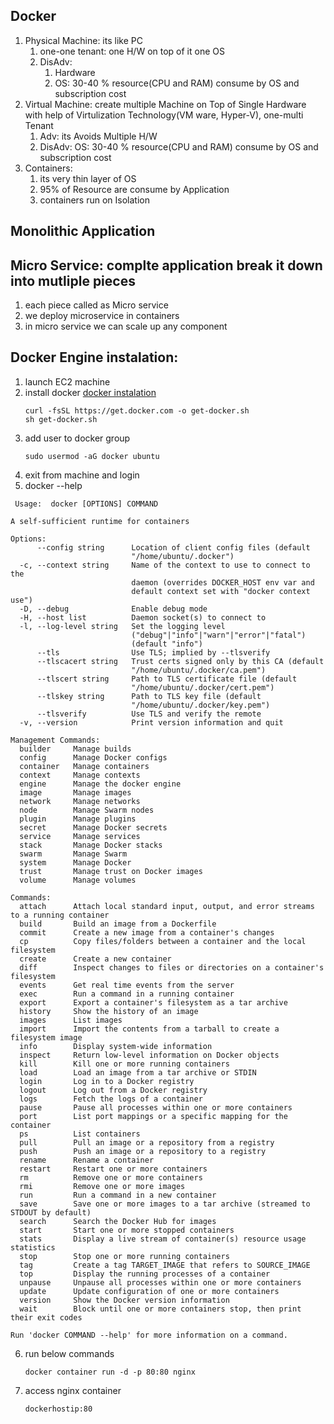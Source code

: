 ## Docker  
   1. Physical Machine: its like PC
      1. one-one tenant: one H/W on top of it one OS
      2. DisAdv: 
         1. Hardware
         2. OS: 30-40 % resource(CPU and RAM) consume by OS and subscription cost
   2. Virtual Machine: create multiple Machine on Top of Single Hardware with help of Virtulization Technology(VM ware, Hyper-V), one-multi Tenant 
       1. Adv: its Avoids Multiple H/W
       2. DisAdv: OS: 30-40 % resource(CPU and RAM) consume by OS and subscription cost 
   3. Containers: 
      1. its very thin layer of OS
      2. 95% of Resource are consume by Application
      3. containers run on Isolation 
## Monolithic Application
## Micro Service: complte application break it down into mutliple pieces 
   1. each piece called as Micro service
   2. we deploy microservice in containers
   3. in micro service we can scale up any component
## Docker Engine instalation: 
   1. launch EC2 machine
   2. install docker 
      [docker instalation](https://get.docker.com/)
      ```
      curl -fsSL https://get.docker.com -o get-docker.sh
      sh get-docker.sh
      ``` 
   3. add user to docker group 
      ```
      sudo usermod -aG docker ubuntu
      ```
   4. exit from machine and login
   5. docker --help
```
 Usage:  docker [OPTIONS] COMMAND

A self-sufficient runtime for containers

Options:
      --config string      Location of client config files (default
                           "/home/ubuntu/.docker")
  -c, --context string     Name of the context to use to connect to the
                           daemon (overrides DOCKER_HOST env var and
                           default context set with "docker context use")
  -D, --debug              Enable debug mode
  -H, --host list          Daemon socket(s) to connect to
  -l, --log-level string   Set the logging level
                           ("debug"|"info"|"warn"|"error"|"fatal")
                           (default "info")
      --tls                Use TLS; implied by --tlsverify
      --tlscacert string   Trust certs signed only by this CA (default
                           "/home/ubuntu/.docker/ca.pem")
      --tlscert string     Path to TLS certificate file (default
                           "/home/ubuntu/.docker/cert.pem")
      --tlskey string      Path to TLS key file (default
                           "/home/ubuntu/.docker/key.pem")
      --tlsverify          Use TLS and verify the remote
  -v, --version            Print version information and quit

Management Commands:
  builder     Manage builds
  config      Manage Docker configs
  container   Manage containers
  context     Manage contexts
  engine      Manage the docker engine
  image       Manage images
  network     Manage networks
  node        Manage Swarm nodes
  plugin      Manage plugins
  secret      Manage Docker secrets
  service     Manage services
  stack       Manage Docker stacks
  swarm       Manage Swarm
  system      Manage Docker
  trust       Manage trust on Docker images
  volume      Manage volumes

Commands:
  attach      Attach local standard input, output, and error streams to a running container
  build       Build an image from a Dockerfile
  commit      Create a new image from a container's changes
  cp          Copy files/folders between a container and the local filesystem
  create      Create a new container
  diff        Inspect changes to files or directories on a container's filesystem
  events      Get real time events from the server
  exec        Run a command in a running container
  export      Export a container's filesystem as a tar archive
  history     Show the history of an image
  images      List images
  import      Import the contents from a tarball to create a filesystem image
  info        Display system-wide information
  inspect     Return low-level information on Docker objects
  kill        Kill one or more running containers
  load        Load an image from a tar archive or STDIN
  login       Log in to a Docker registry
  logout      Log out from a Docker registry
  logs        Fetch the logs of a container
  pause       Pause all processes within one or more containers
  port        List port mappings or a specific mapping for the container
  ps          List containers
  pull        Pull an image or a repository from a registry
  push        Push an image or a repository to a registry
  rename      Rename a container
  restart     Restart one or more containers
  rm          Remove one or more containers
  rmi         Remove one or more images
  run         Run a command in a new container
  save        Save one or more images to a tar archive (streamed to STDOUT by default)
  search      Search the Docker Hub for images
  start       Start one or more stopped containers
  stats       Display a live stream of container(s) resource usage statistics
  stop        Stop one or more running containers
  tag         Create a tag TARGET_IMAGE that refers to SOURCE_IMAGE
  top         Display the running processes of a container
  unpause     Unpause all processes within one or more containers
  update      Update configuration of one or more containers
  version     Show the Docker version information
  wait        Block until one or more containers stop, then print their exit codes

Run 'docker COMMAND --help' for more information on a command.  

```   

   6. run below commands
      ```
      docker container run -d -p 80:80 nginx
      ```
   7. access nginx container 
      ```
      dockerhostip:80
      ```